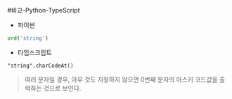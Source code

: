 #비교-Python-TypeScript 

- 파이썬
```python
ord('string')
```

- 타입스크립트
```tsx
"string".charCodeAt()
```
> 여러 문자일 경우, 아무 것도 지정하지 않으면 0번째 문자의 아스키 코드값을 출력하는 것으로 보인다.



